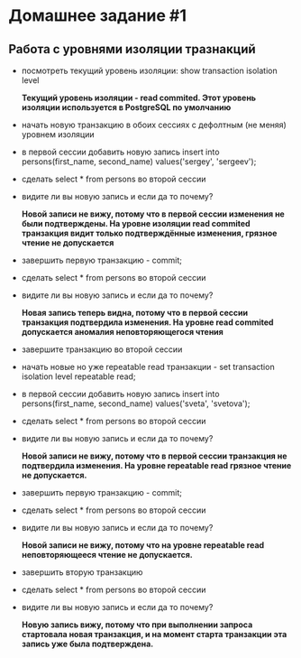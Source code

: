 # Домашнее задание #1

## Работа с уровнями изоляции тразнакций


- посмотреть текущий уровень изоляции: show transaction isolation level

     **Текущий уровень изоляции - read commited. Этот уровень изоляции используется в PostgreSQL по умолчанию**

- начать новую транзакцию в обоих сессиях с дефолтным (не меняя) уровнем изоляции
- в первой сессии добавить новую запись insert into persons(first_name, second_name) values('sergey',
'sergeev');
- сделать select * from persons во второй сессии
- видите ли вы новую запись и если да то почему?

     **Новой записи не вижу, потому что в первой сессии изменения не были подтверждены. На уровне изоляции read commited транзакция видит только подтверждённые изменения, грязное чтение не допускается**

- завершить первую транзакцию - commit;
- сделать select * from persons во второй сессии
- видите ли вы новую запись и если да то почему?

     **Новая запись теперь видна, потому что в первой сессии транзакция подтвердила изменения. На уровне read commited допускается аномалия неповторяющегося чтения**

- завершите транзакцию во второй сессии
- начать новые но уже repeatable read транзакции - set transaction isolation level repeatable read;
- в первой сессии добавить новую запись insert into persons(first_name, second_name) values('sveta',
'svetova');
- сделать select * from persons во второй сессии
- видите ли вы новую запись и если да то почему?

     **Новой записи не вижу, потому что в первой сессии транзакция не подтвердила изменения. На уровне repeatable read грязное чтение не допускается.**

- завершить первую транзакцию - commit;
- сделать select * from persons во второй сессии
- видите ли вы новую запись и если да то почему?

     **Новой записи не вижу, потому что на уровне repeatable read неповторяющееся чтение не допускается.**

- завершить вторую транзакцию
- сделать select * from persons во второй сессии
- видите ли вы новую запись и если да то почему? 

     **Новую запись вижу, потому что при выполнении запроса стартовала новая транзакция, и на момент старта транзакции эта запись уже была подтверждена.**